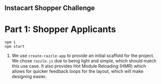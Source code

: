 ## Instacart Shopper Challenge

# Part 1: Shopper Applicants

```
npm i
npm start
``` 


1. We use `create-razzle-app` to provide an initial scaffold for the project.  We chose `razzle.js` due to being light and simple, which should match this use case.  It also provides Hot Module Reloading (HMR) which allows for quicker feedback loops for the layout, which will make designing easier.
